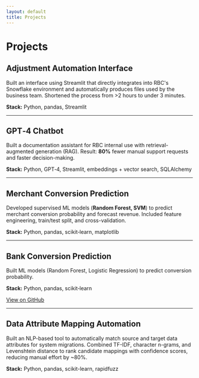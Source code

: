 ```yaml
---
layout: default
title: Projects
---
```


# Projects

## Adjustment Automation Interface
Built an interface using Streamlit that directly integrates into RBC's Snowflake environment and automatically produces files used by the business team. Shortened the process from >2 hours to under 3 minutes.

**Stack:** Python, pandas, Streamlit

---

## GPT‑4 Chatbot
Built a documentation assistant for RBC internal use with retrieval-augmented generation (RAG). Result: **80%** fewer manual support requests and faster decision-making.

**Stack:** Python, GPT‑4, Streamlit, embeddings + vector search, SQLAlchemy

---

## Merchant Conversion Prediction
Developed supervised ML models (**Random Forest, SVM**) to predict merchant conversion probability and forecast revenue. Included feature engineering, train/test split, and cross-validation.

**Stack:** Python, pandas, scikit‑learn, matplotlib

---

## Bank Conversion Prediction
Built ML models (Random Forest, Logistic Regression) to predict conversion probability.

**Stack:** Python, pandas, scikit‑learn

[View on GitHub](https://github.com/ruhan-li/merchant-conversion-prediction)

---

## Data Attribute Mapping Automation
Built an NLP-based tool to automatically match source and target data attributes for system migrations. Combined TF-IDF, character n-grams, and Levenshtein distance to rank candidate mappings with confidence scores, reducing manual effort by ~80%.

**Stack:** Python, pandas, scikit-learn, rapidfuzz
